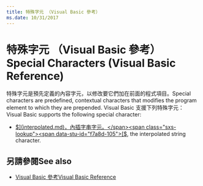 ```yaml
---
title: 特殊字元 （Visual Basic 參考）
ms.date: 10/31/2017
---
```


# <a name="special-characters-visual-basic-reference"></a><span data-ttu-id="f7a8d-102">特殊字元 （Visual Basic 參考）</span><span class="sxs-lookup"><span data-stu-id="f7a8d-102">Special Characters (Visual Basic Reference)</span></span>

<span data-ttu-id="f7a8d-103">特殊字元是預先定義的內容字元，以修改要它們加在前面的程式項目。</span><span class="sxs-lookup"><span data-stu-id="f7a8d-103">Special characters are predefined, contextual characters that modifies the program element to which they are prepended.</span></span> <span data-ttu-id="f7a8d-104">Visual Basic 支援下列特殊字元：</span><span class="sxs-lookup"><span data-stu-id="f7a8d-104">Visual Basic supports the following special character:</span></span> 

- <span data-ttu-id="f7a8d-105">[$](interpolated.md)，內插字串字元。</span><span class="sxs-lookup"><span data-stu-id="f7a8d-105">[$](interpolated.md), the interpolated string character.</span></span>

## <a name="see-also"></a><span data-ttu-id="f7a8d-106">另請參閱</span><span class="sxs-lookup"><span data-stu-id="f7a8d-106">See also</span></span>

- [<span data-ttu-id="f7a8d-107">Visual Basic 參考</span><span class="sxs-lookup"><span data-stu-id="f7a8d-107">Visual Basic Reference</span></span>](../../../visual-basic/language-reference/index.md)
